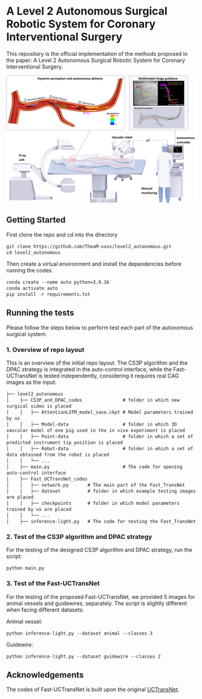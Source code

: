 # A Level 2 Autonomous Surgical Robotic System for Coronary Interventional Surgery

This repository is the official implementation of the methods proposed in the paper: A Level 2 Autonomous Surgical Robotic System for Coronary Interventional Surgery.

![image](https://github.com/TheaM-xxxx/level2_autonomous/blob/master/1.jpg)

## Getting Started

First clone the repo and cd into the directory
```shell
git clone https://github.com/TheaM-xxxx/level2_autonomous.git
cd level2_autonomous
```
Then create a virtual environment and install the dependencies before running the codes.
```shell
conda create --name auto python=3.9.16
conda activate auto 
pip install -r requirements.txt
```

## Running the tests
Please follow the steps below to perform test each part of the autonomous surgical system.

### 1. Overview of repo layout
This is an overview of the initial repo layout. The CS3P algorithm and the DPAC strategy is integrated in the auto-control interface, 
while the Fast-UCTransNet is tested independently, considering it requires real CAG images as the input.
```
├── level2_autonomous                      
│    ├── CS3P_and_DPAC_codes               # folder in which new surgical video is placed
│    │   ├── AttentionLSTM_model_save.ckpt # Model parameters trained by us
│    │   ├── Model-data                    # folder in which 3D vascular model of one pig used in the in vivo experiment is placed              
│    │   ├── Point-data                    # folder in which a set of predicted instrument tip position is placed
│    │   ├── Robot-data                    # folder in which a set of data obtained from the robot is placed     
│    │   └── ...
│    ├── main.py                           # The code for opening auto-control interface
│    ├── Fast_UCTransNet_codes             
│    │   ├── network.py       # The main part of the Fast_TransNet
│    │   ├── dataset          # folder in which example testing images are placed
│    │   ├── checkpoints      # folder in which model parameters trained by us are placed      
│    │   └── ...   
│    ├── inference-light.py   # The code for testing the Fast_TransNet
```

### 2. Test of the CS3P algorithm and DPAC strategy

For the testing of the designed CS3P algorithm and DPAC strategy, run the script:
```Shell
python main.py 
```


### 3. Test of the Fast-UCTransNet

For the testing of the proposed Fast-UCTransNet, we provided 5 images for animal vessels and guidewires, separately. The script is slightly different when facing different datasets:

Animal vessel:
```Shell
python inference-light.py --dataset animal --classes 3
```
Guidewire:
```Shell
python inference-light.py --dataset guidewire --classes 2
```

## Acknowledgements
The codes of Fast-UCTransNet is built upon the original [UCTransNet](https://github.com/McGregorWwww/UCTransNet).
